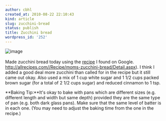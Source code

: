 ```yaml
---
author: cbhl
created_at: 2010-08-22 22:10:43
kind: article
slug: zucchini-bread
status: publish
title: Zucchini bread
wordpress_id: '252'
---
```


![image](http://blog.azuresky.ca/blog/wp-content/uploads/2010/08/wpid-IMG_20100822_2156401.jpg)\
\
Made zucchini bread today using the [recipe] I found on Google.
http://allrecipes.com//Recipe/moms-zucchini-bread/Detail.aspx).
I think I added a good deal more zucchini than called for in the recipe
but it still came out okay. Also used a mix of 1 cup white sugar and 1
1/2 cups packed brown sugar (for a total of 2 1/2 cups sugar) and
reduced cinnamon to 1 tsp.

**Baking Tip:**It's okay to bake with pans which are different sizes
(e.g. different length and width but same depth) provided they are the
same type of pan (e.g. both dark glass pans). Make sure that the same
level of batter is in each one. (You may need to adjust the baking time
from the one in the recipe.)

[recipe]: http://allrecipes.com/Recipe/moms-zucchini-bread/Detail.aspx "recipe"
